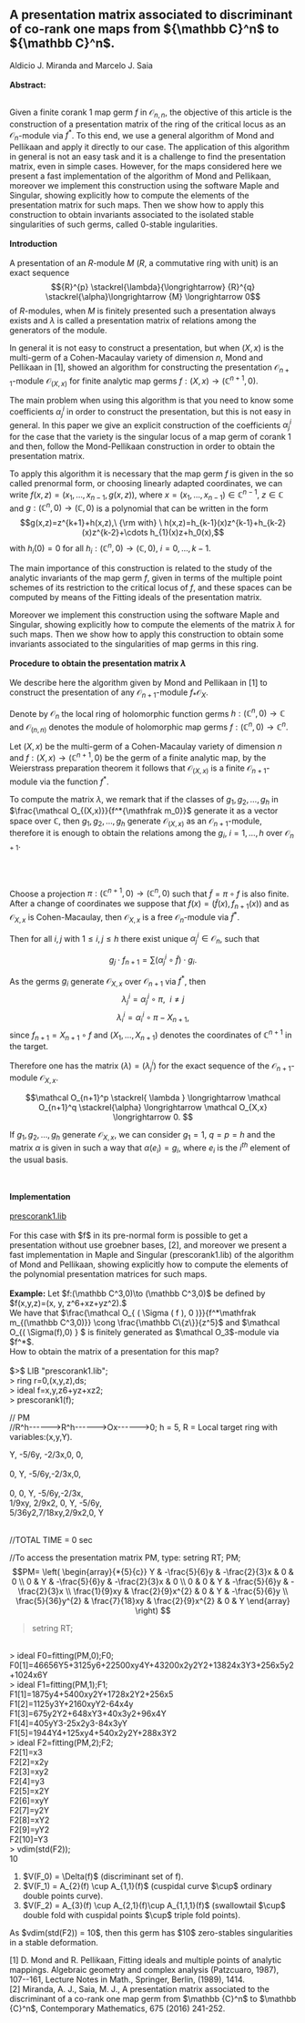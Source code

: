 <!DOCTYPE html>
<html>
<head>
</head>
<body>
<h2>A presentation matrix associated to discriminant of co-rank one maps from ${\mathbb C}^n$ to ${\mathbb C}^n$.</h2>
<p>	
Aldicio J. Miranda and Marcelo J. Saia	
<br/>
<br/>
<strong>Abstract:</strong>
<br/>
<br/>
	
Given a finite corank 1 map germ $f$ in ${\mathcal O}_{n,n}$, the objective of this article is the construction of a presentation matrix of
the ring of the critical locus as an ${\mathcal O}_n$-module via $f^*$. To this end, we use a general algorithm of Mond and Pellikaan and apply it directly to our case. The application of this algorithm in general is not an easy task and it is a challenge to find the presentation matrix, even in simple cases. However, for the maps considered here we  present a fast implementation of the algorithm of Mond and Pellikaan,  moreover we implement this construction using the
software  Maple and Singular, showing explicitly how to compute the elements of the presentation matrix for such maps.
Then we show how to apply this construction to obtain invariants associated to the isolated stable singularities of such germs, called  $0$-stable ingularities.
<br/>
<br/>
<strong>Introduction</strong>
<br/>
<br/>
A presentation of  an $R$-module $M$ ($R$, a commutative ring with unit)  is
an exact sequence
$${R}^{p} \stackrel{\lambda}{\longrightarrow} {R}^{q} \stackrel{\alpha}\longrightarrow {M}
\longrightarrow 0$$
of $R$-modules, when $M$ is finitely presented such a presentation always exists and $\lambda$ is called a presentation matrix of relations among the generators of the module.


In general it is not easy to construct  a presentation, but when $(X,x)$ is the multi-germ of a Cohen-Macaulay variety of dimension $n$, Mond and Pellikaan in [1], showed an algorithm for constructing  the presentation $\mathcal O_{n+1}$-module ${\mathcal O}_{(X,x)}$ for finite analytic map germs $f:(X,x) \to ({\mathbb C}^{n+1},0)$.

The main problem when using this algorithm is that you need to know some coefficients $\alpha_{j}^{i}$
in order to construct the presentation, but this is not easy in general. In this paper we give an explicit construction of the coefficients
$\alpha_{j}^{i}$ for the case that the variety is the singular locus of a map germ of corank 1 and then, follow the
Mond-Pellikaan construction in order to obtain the  presentation matrix.

To apply this algorithm it is necessary that the map germ $f$ is given in the so called prenormal form, or choosing linearly adapted coordinates, we can write
$f(x, z) = (x_1, \ldots , x_{n-1}, g(x, z))$, where $x = (x_1, \ldots , x_{n-1}) \in {\mathbb C}^{n-1}$, $z \in {\mathbb C}$ and $g : ({\mathbb C}^n, 0) \to
({\mathbb C},0)$ is a polynomial that can be written in the form $$g(x,z)=z^{k+1}+h(x,z),\ {\rm with} \ h(x,z)=h_{k-1}(x)z^{k-1}+h_{k-2}(x)z^{k-2}+\cdots h_{1}(x)z+h_0(x),$$ with
$h_i(0)=0$ for all $h_i : ({\mathbb C}^{n}, 0) \to ({\mathbb C},0)$, $i=0,\ldots ,k-1$.

The main importance of this construction is related to the study of the analytic invariants of the map germ $f$, given in terms of the multiple point schemes of its
restriction to the critical locus of $f$, and these spaces can be computed by means of the Fitting ideals of the  presentation matrix.

Moreover  we implement this construction using the  software Maple and Singular, showing explicitly how to compute the elements of the matrix $\lambda$  for such maps. Then we show how to apply this construction to obtain some invariants associated to the singularities of map germs in this ring. <br/>
<br/>
<strong>Procedure to obtain the presentation matrix $\lambda$</strong>
<br/>
<br/>
We describe here the algorithm  given by Mond and Pellikaan in [1] to construct the presentation of any $\mathcal O_{n+1}$-module $f_{*}{\mathcal O}_{X}$.

Denote by $\mathcal O_n$ the local ring of holomorphic function germs $h : ({\mathbb C}^n, 0) \to {\mathbb C}$  and $\mathcal O_{(n,n)}$ denotes the module of holomorphic map germs $f:({\mathbb C}^n, 0) \to {\mathbb C}^n$.

Let $(X,x)$ be  the multi-germ of a Cohen-Macaulay variety of dimension $n$ and $f:(X,x) \to ({\mathbb C}^{n+1},0)$ be the germ of a finite analytic map,
by the Weierstrass preparation theorem it follows that $\mathcal O_{(X,x)}$ is a finite ${\mathcal O}_{n+1}$-module via the function $f^*$.

To compute the matrix $\lambda$,  we remark that if the classes of $g_1, g_2,\ldots, g_h$ in $\frac{\mathcal O_{(X,x)}}{f^*{\mathfrak m_0}}$ generate it as a
vector space over ${\mathbb C}$, then $g_1, g_2, \ldots, g_h$ generate $\mathcal O_{(X,x)}$ as an $\mathcal O_{n+1}$-module,
therefore it is enough to obtain the relations among the $g_i$, $i=1,\ldots, h$ over ${\mathcal O}_{n+1}$.

<br/>
<br/>

Choose a projection  $\pi:({\mathbb C}^{n+1},0) \to ({\mathbb C}^{n},0)$ such that $\widetilde{f}=\pi \circ f$ is also finite.
After a change of coordinates we suppose that $f(x)=(\widetilde{f}(x), f_{n+1}(x))$ and as $\mathcal O_{X,x}$ is Cohen-Macaulay, then
$\mathcal O_{X,x}$ is a free  $\mathcal O_n$-module via $\widetilde{f}^*$.


Then for all $i,j$ with $1\leq i,j \leq h$ there exist unique $\alpha_j^i \in \mathcal O_{n}$,  such that

$$g_j \cdot f_{n+1} = \sum ( { \alpha_j^i \circ \widetilde{f} } ) \cdot g_i.$$

As the germs $g_i$ generate $\mathcal O_{X,x}$ over $\mathcal O_{n+1}$ via $f^*$, then
$$\lambda_j^i=\alpha_j^i \circ \pi, \ \ i\neq j$$
$$\lambda_i^i=\alpha_i^i \circ \pi-X_{n+1},$$
since $f_{n+1}=X_{n+1} \circ f$ and  $(X_1, \ldots, X_{n+1})$ denotes the coordinates of  ${\mathbb C}^{n+1}$ in the target.

Therefore one has the matrix $(\lambda) = \left ( \lambda^i_{j}\right )$ for the exact sequence of the
$\mathcal O_{n+1}$-module $\mathcal O_{X,x}$. 

$$\mathcal O_{n+1}^p \stackrel{ \lambda } \longrightarrow \mathcal O_{n+1}^q
\stackrel{\alpha} \longrightarrow \mathcal O_{X,x} \longrightarrow 0. $$

If  $g_1,g_2,\ldots,g_h$ generate ${\mathcal O}_{X,x}$, we can consider  $g_1=1$, $q=p=h$ and the
matrix $\alpha$ is given in such a way that $\alpha(e_i)=g_i$, where  $e_i$ is the  $i^{th}$ element of the usual basis.

<br/>
<br/>
<strong>Implementation</strong>
<br/>
<br/>
<a href="https://drive.google.com/open?id=1_kCkbZmlcVScKe8LNtbJuPITyOJKsDxQ">prescorank1.lib</a>
<br/>
<br/>
For this case with $f$ in its pre-normal form is possible to get a presentation without use groebner bases, [2], 
and moreover we  present a fast implementation in Maple and Singular (prescorank1.lib) of the algorithm of Mond and Pellikaan, showing explicitly how to compute the elements of the polynomial presentation matrices for such maps.
<br/>
<br/>
<strong>Example:</strong>
Let $f:(\mathbb C^3,0)\to (\mathbb C^3,0)$ be defined by $f(x,y,z)=(x, y, z^6+xz+yz^2).$ 
<br/>We have that $\frac{\mathcal O_{ ( \Sigma ( f ), 0 )}}{f^*\mathfrak m_{(\mathbb C^3,0)}} \cong \frac{\mathbb C\{z\}}{z^5}$ and $\mathcal O_{( \Sigma(f),0) } $  is finitely generated as $\mathcal O_3$-module via $f^*$.
<br/>
How to obtain the matrix of a presentation for this map?
<br/>
<br/>	
$>$ LIB "prescorank1.lib";
<br/>
> ring r=0,(x,y,z),ds;
<br/>
> ideal f=x,y,z6+yz+xz2;
<br/>
> prescorank1(f);
<br/>

//     PM
<br/>
//R^h------>R^h------>Ox------>0;  h = 5, R = Local target ring with variables:(x,y,Y).
<br/>

Y,     -5/6y, -2/3x,0,    0,    
<br/>
0,     Y,     -5/6y,-2/3x,0,    
<br/>
0,     0,     Y,    -5/6y,-2/3x,
<br/>
1/9xy, 2/9x2, 0,    Y,    -5/6y,
<br/>
5/36y2,7/18xy,2/9x2,0,    Y     
<br/>

//TOTAL TIME = 0 sec
<br/>

//To access the presentation matrix PM, type:  setring RT; PM; 
<br/>
$$PM=
\left(
\begin{array}{*{5}{c}}
Y & -\frac{5}{6}y & -\frac{2}{3}x & 0 & 0 \\
0 & Y & -\frac{5}{6}y & -\frac{2}{3}x & 0 \\
0 & 0 & Y & -\frac{5}{6}y & -\frac{2}{3}x \\
\frac{1}{9}xy & \frac{2}{9}x^{2} & 0 & Y & -\frac{5}{6}y \\
\frac{5}{36}y^{2} & \frac{7}{18}xy & \frac{2}{9}x^{2} & 0 & Y
\end{array}
\right)
$$
> setring RT;
<br/>
> ideal F0=fitting(PM,0);F0;
<br/>
F0[1]=46656Y5+3125y6+22500xy4Y+43200x2y2Y2+13824x3Y3+256x5y2+1024x6Y
<br/>
> ideal F1=fitting(PM,1);F1;
<br/>
F1[1]=1875y4+5400xy2Y+1728x2Y2+256x5
<br/>
F1[2]=1125y3Y+2160xyY2-64x4y
<br/>
F1[3]=675y2Y2+648xY3+40x3y2+96x4Y
<br/>
F1[4]=405yY3-25x2y3-84x3yY
<br/>
F1[5]=1944Y4+125xy4+540x2y2Y+288x3Y2
<br/>
> ideal F2=fitting(PM,2);F2;
<br/>
F2[1]=x3
<br/>
F2[2]=x2y
<br/>
F2[3]=xy2
<br/>
F2[4]=y3
<br/>
F2[5]=x2Y
<br/>
F2[6]=xyY
<br/>
F2[7]=y2Y
<br/>
F2[8]=xY2
<br/>
F2[9]=yY2
<br/>
F2[10]=Y3
<br/>
> vdim(std(F2));
<br/>
10
</p>
<ol><li> $V(F_0) = \Delta(f)$ (discriminant set of f).</li>
	<li>$V(F_1) = A_{2}(f) \cup A_{1,1}(f)$ (cuspidal curve $\cup$ ordinary double points curve).</li>
	<li>$V(F_2) = A_{3}(f) \cup A_{2,1}(f)\cup A_{1,1,1}(f)$ (swallowtail $\cup$ double fold with cuspidal points $\cup$ triple fold points).</li>
	</ol>
As $vdim(std(F2)) = 10$, then this germ has $10$ zero-stables singularities in a stable deformation.
<p>
[1] D. Mond and R. Pellikaan, Fitting ideals and multiple points of analytic mappings. Algebraic geometry and complex analysis
(Patzcuaro, 1987), 107--161, Lecture Notes in Math., Springer, Berlin, (1989), 1414.
<br/>
[2] Miranda, A. J., Saia, M. J., A presentation matrix associated to the discriminant of a co-rank one map germ from $\mathbb {C}^n$ to $\mathbb {C}^n$,
Contemporary Mathematics, 675 (2016) 241-252.
	
</p>
</body>
</html>
